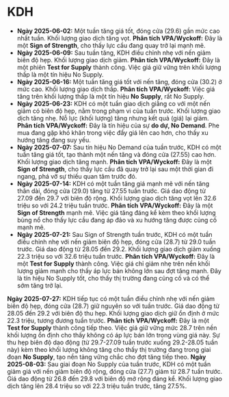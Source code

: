 # KDH

- **Ngày 2025-06-02:** Một tuần tăng giá tốt, đóng cửa (29.6) gần mức cao nhất tuần. Khối lượng giao dịch tăng vọt. **Phân tích VPA/Wyckoff:** Đây là một **Sign of Strength**, cho thấy lực cầu đang quay trở lại mạnh mẽ.
- **Ngày 2025-06-09:** Sau tuần tăng, KDH điều chỉnh nhẹ với nến giảm biên độ hẹp. Khối lượng giao dịch giảm. **Phân tích VPA/Wyckoff:** Đây là một phiên **Test for Supply** thành công. Việc giá giữ vững trên khối lượng thấp là một tín hiệu No Supply.
- **Ngày 2025-06-16:** Một tuần tăng giá tốt với nến tăng, đóng cửa (30.2) ở mức cao. Khối lượng giao dịch thấp. **Phân tích VPA/Wyckoff:** Việc giá tăng trên khối lượng thấp là một tín hiệu **No Supply**, rất No Supply.
- **Ngày 2025-06-23:** KDH có một tuần giao dịch giằng co với một nến giảm có biên độ hẹp, nằm trong phạm vi của tuần trước. Khối lượng giao dịch tăng nhẹ. Nỗ lực (khối lượng) tăng nhưng kết quả (giá) lại giảm. **Phân tích VPA/Wyckoff:** Đây là tín hiệu của sự **do dự, No Demand**. Phe mua đang gặp khó khăn trong việc đẩy giá lên cao hơn, cho thấy xu hướng tăng đang suy yếu.
- **Ngày 2025-07-07:** Sau tín hiệu No Demand của tuần trước, KDH có một tuần tăng giá tốt, tạo thành một nến tăng và đóng cửa (27.55) cao hơn. Khối lượng giao dịch tăng mạnh. **Phân tích VPA/Wyckoff:** Đây là một **Sign of Strength**, cho thấy lực cầu đã quay trở lại sau một thời gian đi ngang, phá vỡ sự thiếu quan tâm trước đó.
- **Ngày 2025-07-14:** KDH có một tuần tăng giá mạnh mẽ với nến tăng thân dài, đóng cửa (29.0) tăng từ 27.55 tuần trước. Giá dao động từ 27.09 đến 29.7 với biên độ rộng. Khối lượng giao dịch tăng vọt lên 32.6 triệu so với 24.2 triệu tuần trước. **Phân tích VPA/Wyckoff:** Đây là một **Sign of Strength** mạnh mẽ. Việc giá tăng đáng kể kèm theo khối lượng bùng nổ cho thấy lực cầu đang áp đảo và xu hướng tăng được củng cố mạnh mẽ.
- **Ngày 2025-07-21:** Sau Sign of Strength tuần trước, KDH có một tuần điều chỉnh nhẹ với nến giảm biên độ hẹp, đóng cửa (28.7) từ 29.0 tuần trước. Giá dao động từ 28.05 đến 29.2. Khối lượng giao dịch giảm xuống 22.3 triệu so với 32.6 triệu tuần trước. **Phân tích VPA/Wyckoff:** Đây là một **Test for Supply** thành công. Việc giá chỉ giảm nhẹ trên nền khối lượng giảm mạnh cho thấy áp lực bán không lớn sau đợt tăng mạnh. Đây là tín hiệu No Supply tốt, cho thấy thị trường đang củng cố và có thể sớm tăng trở lại.


**Ngày 2025-07-27:** KDH tiếp tục có một tuần điều chỉnh nhẹ với nến giảm biên độ hẹp, đóng cửa (28.7) giữ nguyên so với tuần trước. Giá dao động từ 28.05 đến 29.2 với biên độ thu hẹp. Khối lượng giao dịch giữ ổn định ở mức 22.3 triệu, tương đương tuần trước. **Phân tích VPA/Wyckoff:** Đây là một **Test for Supply** thành công tiếp theo. Việc giá giữ vững mức 28.7 trên nền khối lượng ổn định cho thấy không có áp lực bán lớn trong vùng giá này. Sự thu hẹp biên độ dao động (từ 29.7-27.09 tuần trước xuống 29.2-28.05 tuần này) kèm theo khối lượng không tăng cho thấy thị trường đang trong giai đoạn **No Supply**, tạo nền tảng vững chắc cho đợt tăng tiếp theo.
**Ngày 2025-08-03:** Sau giai đoạn No Supply của tuần trước, KDH có một tuần giảm giá với nến giảm biên độ rộng, đóng cửa (27.7) giảm từ 28.7 tuần trước. Giá dao động từ 26.8 đến 29.8 với biên độ mở rộng đáng kể. Khối lượng giao dịch tăng lên 28.4 triệu so với 22.3 triệu tuần trước, tăng 27.5%.
